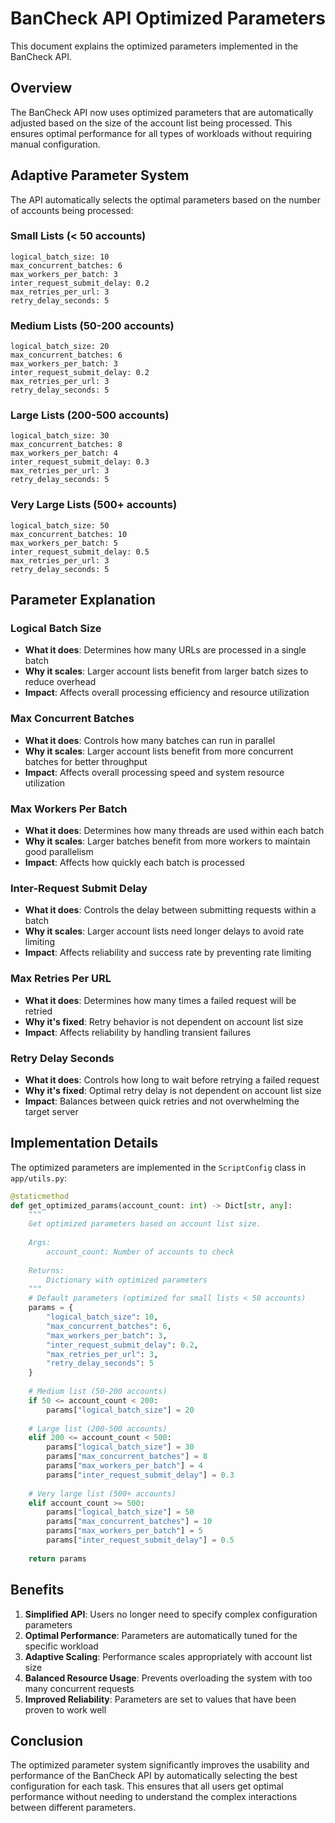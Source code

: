 # BanCheck API Optimized Parameters

This document explains the optimized parameters implemented in the BanCheck API.

## Overview

The BanCheck API now uses optimized parameters that are automatically adjusted based on the size of the account list being processed. This ensures optimal performance for all types of workloads without requiring manual configuration.

## Adaptive Parameter System

The API automatically selects the optimal parameters based on the number of accounts being processed:

### Small Lists (< 50 accounts)
```
logical_batch_size: 10
max_concurrent_batches: 6
max_workers_per_batch: 3
inter_request_submit_delay: 0.2
max_retries_per_url: 3
retry_delay_seconds: 5
```

### Medium Lists (50-200 accounts)
```
logical_batch_size: 20
max_concurrent_batches: 6
max_workers_per_batch: 3
inter_request_submit_delay: 0.2
max_retries_per_url: 3
retry_delay_seconds: 5
```

### Large Lists (200-500 accounts)
```
logical_batch_size: 30
max_concurrent_batches: 8
max_workers_per_batch: 4
inter_request_submit_delay: 0.3
max_retries_per_url: 3
retry_delay_seconds: 5
```

### Very Large Lists (500+ accounts)
```
logical_batch_size: 50
max_concurrent_batches: 10
max_workers_per_batch: 5
inter_request_submit_delay: 0.5
max_retries_per_url: 3
retry_delay_seconds: 5
```

## Parameter Explanation

### Logical Batch Size
- **What it does**: Determines how many URLs are processed in a single batch
- **Why it scales**: Larger account lists benefit from larger batch sizes to reduce overhead
- **Impact**: Affects overall processing efficiency and resource utilization

### Max Concurrent Batches
- **What it does**: Controls how many batches can run in parallel
- **Why it scales**: Larger account lists benefit from more concurrent batches for better throughput
- **Impact**: Affects overall processing speed and system resource utilization

### Max Workers Per Batch
- **What it does**: Determines how many threads are used within each batch
- **Why it scales**: Larger batches benefit from more workers to maintain good parallelism
- **Impact**: Affects how quickly each batch is processed

### Inter-Request Submit Delay
- **What it does**: Controls the delay between submitting requests within a batch
- **Why it scales**: Larger account lists need longer delays to avoid rate limiting
- **Impact**: Affects reliability and success rate by preventing rate limiting

### Max Retries Per URL
- **What it does**: Determines how many times a failed request will be retried
- **Why it's fixed**: Retry behavior is not dependent on account list size
- **Impact**: Affects reliability by handling transient failures

### Retry Delay Seconds
- **What it does**: Controls how long to wait before retrying a failed request
- **Why it's fixed**: Optimal retry delay is not dependent on account list size
- **Impact**: Balances between quick retries and not overwhelming the target server

## Implementation Details

The optimized parameters are implemented in the `ScriptConfig` class in `app/utils.py`:

```python
@staticmethod
def get_optimized_params(account_count: int) -> Dict[str, any]:
    """
    Get optimized parameters based on account list size.
    
    Args:
        account_count: Number of accounts to check
        
    Returns:
        Dictionary with optimized parameters
    """
    # Default parameters (optimized for small lists < 50 accounts)
    params = {
        "logical_batch_size": 10,
        "max_concurrent_batches": 6,
        "max_workers_per_batch": 3,
        "inter_request_submit_delay": 0.2,
        "max_retries_per_url": 3,
        "retry_delay_seconds": 5
    }
    
    # Medium list (50-200 accounts)
    if 50 <= account_count < 200:
        params["logical_batch_size"] = 20
        
    # Large list (200-500 accounts)
    elif 200 <= account_count < 500:
        params["logical_batch_size"] = 30
        params["max_concurrent_batches"] = 8
        params["max_workers_per_batch"] = 4
        params["inter_request_submit_delay"] = 0.3
        
    # Very large list (500+ accounts)
    elif account_count >= 500:
        params["logical_batch_size"] = 50
        params["max_concurrent_batches"] = 10
        params["max_workers_per_batch"] = 5
        params["inter_request_submit_delay"] = 0.5
        
    return params
```

## Benefits

1. **Simplified API**: Users no longer need to specify complex configuration parameters
2. **Optimal Performance**: Parameters are automatically tuned for the specific workload
3. **Adaptive Scaling**: Performance scales appropriately with account list size
4. **Balanced Resource Usage**: Prevents overloading the system with too many concurrent requests
5. **Improved Reliability**: Parameters are set to values that have been proven to work well

## Conclusion

The optimized parameter system significantly improves the usability and performance of the BanCheck API by automatically selecting the best configuration for each task. This ensures that all users get optimal performance without needing to understand the complex interactions between different parameters.
